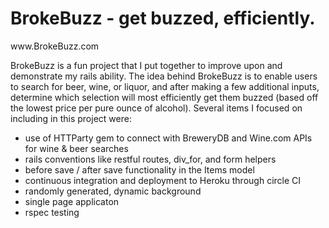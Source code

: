 <h1>BrokeBuzz - get buzzed, efficiently.</h1>
www.BrokeBuzz.com


<p>BrokeBuzz is a fun project that I put together to improve upon and demonstrate my rails ability.  The idea behind BrokeBuzz is to enable users to search for beer, wine, or liquor, and after making a few additional inputs, determine which selection will most efficiently get them buzzed (based off the lowest price per pure ounce of alcohol).  Several items I focused on including in this project were:</p>
<ul>
  <li>use of HTTParty gem to connect with BreweryDB and Wine.com APIs for wine & beer searches </li>
  <li>rails conventions like restful routes, div_for, and form helpers</li>
  <li>before save / after save functionality in the Items model</li>
  <li>continuous integration and deployment to Heroku through circle CI</li>
  <li>randomly generated, dynamic background</li>
  <li>single page applicaton</li>
  <li>rspec testing</li>
</ul>